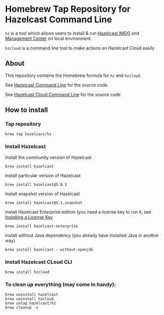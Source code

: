# Homebrew Tap Repository for Hazelcast Command Line

`hz` is a tool which allows users to install & run [Hazelcast IMDG](https://hazelcast.org/imdg/) and [Management Center](https://hazelcast.org/imdg/download/#hazelcast-imdg-management-center) on local environment.

`hzcloud` is a command line tool to make actions on Hazelcast Cloud easily

## About

This repository contains the Homebrew formula for `hz` and  `hzcloud`.

See [Hazelcast Command Line](https://github.com/hazelcast/hazelcast-command-line/) for the source code.

See [Hazelcast Cloud Command Line](https://github.com/hazelcast/hazelcast-cloud-cli) for the source code

## How to install

### Tap repository

    brew tap hazelcast/hz

### Install Hazelcast

Install the community version of Hazelcast

    brew install hazelcast 

Install particular version of Hazelcast

    brew install hazelcast@5.0.1

Install snapshot version of Hazelcast

    brew install hazelcast@5.1.snapshot

Install Hazelcast Enterprise edition (you need a license key to run it,
see [Installing a License Key](https://docs.hazelcast.com/hazelcast/latest/getting-started/get-started-enterprise#installing-a-license-key)

    brew install hazelcast-enterprise

Install without Java dependency (you already have installed Java in 
another way)

    brew install hazelcast --without-openjdk

### Install Hazelcast CLoud CLI

    brew install hzcloud 

### To clean up everything (may come in handy):

    brew uninstall hazelcast
    brew uninstall hzcloud
    brew untap hazelcast/hz
    brew cleanup -s
